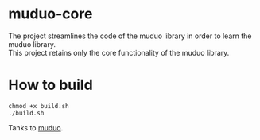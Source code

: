 # muduo-core
The project streamlines the code of the muduo library in order to learn the muduo library.  
This project retains only the core functionality of the muduo library.
# How to build
```
chmod +x build.sh
./build.sh
```
Tanks to [muduo](https://github.com/chenshuo/muduo).
